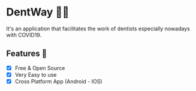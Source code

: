 # DentWay 👨‍⚕️ 

It's an application that facilitates the work of dentists especially nowadays with COVID19.

## Features :dart:
* [x] Free & Open Source
* [x] Very Easy to use
* [x] Cross Platform App (Android - IOS)
